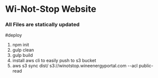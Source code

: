 # Wi-Not-Stop Website

### All Files are statically updated

#deploy

1. npm init
2. gulp clean
3. gulp build
4. install aws cli to easily push to s3 bucket
5. aws s3 sync dist/ s3://winotstop.wineenergyportal.com --acl public-read
